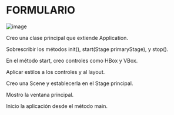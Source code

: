 # FORMULARIO
![image](https://github.com/ANA-ZAMBRANO/FORMULARIO/assets/169195758/e21ee899-eedf-4a0c-b6e9-ef963a0f24fd)




Creo una clase principal que extiende Application.

Sobrescribir los métodos init(), start(Stage primaryStage), y stop().

En el método start, creo controles como HBox y VBox.

Aplicar estilos a los controles y al layout.

Creo una Scene y establecerla en el Stage principal.

Mostro la ventana principal.

Inicio la aplicación desde el método main.

